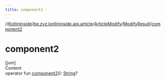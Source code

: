 ```yaml
---
title: component2 -
---
```

//[KotlinInside](../../../index.md)/[be.zvz.kotlininside.api.article](../../index.md)/[ArticleModify](../index.md)/[ModifyResult](index.md)/[component2](component2.md)



# component2  
[jvm]  
Content  
operator fun [component2](component2.md)(): [String](https://kotlinlang.org/api/latest/jvm/stdlib/kotlin/-string/index.html)?  



